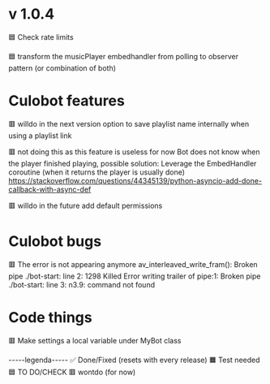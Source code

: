 # v 1.0.4

🟦 Check rate limits

🟦 transform the musicPlayer embedhandler from polling to observer pattern (or combination of both)

# Culobot features
🟥 willdo in the next version
option to save playlist name internally when using a playlist link

🟥 not doing this as this feature is useless for now
Bot does not know when the player finished playing, possible solution:
    Leverage the EmbedHandler coroutine (when it returns the player is usually done)
    https://stackoverflow.com/questions/44345139/python-asyncio-add-done-callback-with-async-def

🟥 willdo in the future
add default permissions

# Culobot bugs

🟥 The error is not appearing anymore
av_interleaved_write_fram(): Broken pipe
./bot-start: line 2: 1298 Killed
Error writing trailer of pipe:1: Broken pipe
./bot-start: line 3: n3.9: command not found

# Code things

🟥 Make settings a local variable under MyBot class

-----legenda-----
✅ Done/Fixed (resets with every release)
🟧 Test needed
🟦 TO DO/CHECK
🟥 wontdo (for now)